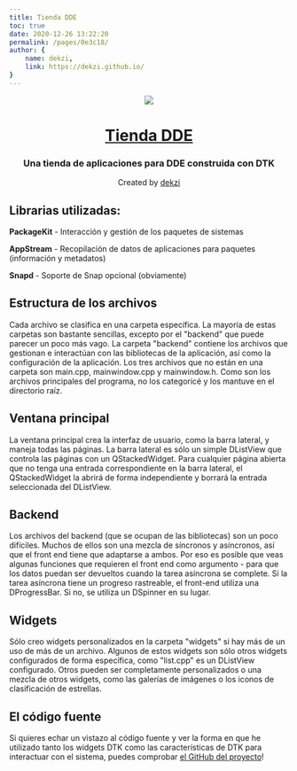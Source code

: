 ```yaml
---
title: Tienda DDE
toc: true
date: 2020-12-26 13:22:20
permalink: /pages/0e3c18/
author: {
    name: dekzi,
    link: https://dekzi.github.io/
}
---
```



<p align="center"><img src="https://user-images.githubusercontent.com/56656996/99621835-b2d8dc80-29dd-11eb-8183-987e80f8b3a7.png"></p>
<h1 align="center"><a href="https://github.com/dekzi/dde-store">Tienda DDE</a></h1>
<h3 align="center">Una tienda de aplicaciones para DDE construida con DTK</h3>
<p align="center">Created by <a href="https://dekzi.github.io/">dekzi</a></p>

## Librarias utilizadas:
**PackageKit** - Interacción y gestión de los paquetes de sistemas

**AppStream** - Recopilación de datos de aplicaciones para paquetes (información y metadatos)

**Snapd** - Soporte de Snap opcional (obviamente)

## Estructura de los archivos
Cada archivo se clasifica en una carpeta específica. La mayoría de estas carpetas son bastante sencillas, excepto por el "backend" que puede parecer un poco más vago. La carpeta "backend" contiene los archivos que gestionan e interactúan con las bibliotecas de la aplicación, así como la configuración de la aplicación. Los tres archivos que no están en una carpeta son main.cpp, mainwindow.cpp y mainwindow.h. Como son los archivos principales del programa, no los categoricé y los mantuve en el directorio raíz.

## Ventana principal
La ventana principal crea la interfaz de usuario, como la barra lateral, y maneja todas las páginas. La barra lateral es sólo un simple DListView que controla las páginas con un QStackedWidget. Para cualquier página abierta que no tenga una entrada correspondiente en la barra lateral, el QStackedWidget la abrirá de forma independiente y borrará la entrada seleccionada del DListView.

## Backend
Los archivos del backend (que se ocupan de las bibliotecas) son un poco difíciles. Muchos de ellos son una mezcla de síncronos y asíncronos, así que el front end tiene que adaptarse a ambos. Por eso es posible que veas algunas funciones que requieren el front end como argumento - para que los datos puedan ser devueltos cuando la tarea asíncrona se complete. Si la tarea asíncrona tiene un progreso rastreable, el front-end utiliza una DProgressBar. Si no, se utiliza un DSpinner en su lugar.



## Widgets
Sólo creo widgets personalizados en la carpeta "widgets" si hay más de un uso de más de un archivo. Algunos de estos widgets son sólo otros widgets configurados de forma específica, como "list.cpp" es un DListView configurado. Otros pueden ser completamente personalizados o una mezcla de otros widgets, como las galerías de imágenes o los iconos de clasificación de estrellas.

## El código fuente
Si quieres echar un vistazo al código fuente y ver la forma en que he utilizado tanto los widgets DTK como las características de DTK para interactuar con el sistema, puedes comprobar [el GitHub del proyecto](https://github.com/dekzi/dde-store)!